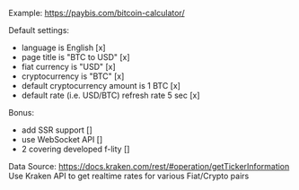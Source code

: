Example:
https://paybis.com/bitcoin-calculator/

Default settings:
- language is English [x]
- page title is "BTC to USD" [x]
- fiat currency is "USD" [x]
- cryptocurrency is "BTC" [x]
- default cryptocurrency amount is 1 BTC [x]
- default rate (i.e. USD/BTC) refresh rate 5 sec [x]

Bonus:
- add SSR support []
- use WebSocket API []
- 2 covering developed f-lity []

Data Source:
https://docs.kraken.com/rest/#operation/getTickerInformation
Use Kraken API to get realtime rates for various Fiat/Crypto pairs

